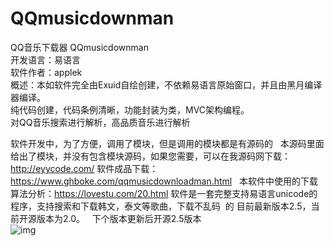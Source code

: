 # QQmusicdownman  
QQ音乐下载器 QQmusicdownman  
开发语言：易语言  
软件作者：applek  
概述：本如软件完全由Exuid自绘创建，不依赖易语言原始窗口，并且由黑月编译器编译。  
纯代码创建，代码条例清晰，功能封装为类，MVC架构编程。  
对QQ音乐搜索进行解析，高品质音乐进行解析    

软件开发中，为了方便，调用了模块，但是调用的模块都是有源码的  
本源码里面给出了模块，并没有包含模块源码，如果您需要，可以在我源码网下载：  
http://eyycode.com/
软件成品下载：https://www.ghboke.com/qqmusicdownloadman.html  
本软件中使用的下载算法分析：https://lovestu.com/20.html
软件是一套完整支持易语言unicode的程序，支持搜索和下载韩文，泰文等歌曲，下载不乱码  的
目前最新版本2.5，当前开源版本为2.0。  
下个版本更新后开源2.5版本  
![img](https://www.ghboke.com/wp-content/uploads/2018/01/musicdownman02.png)
